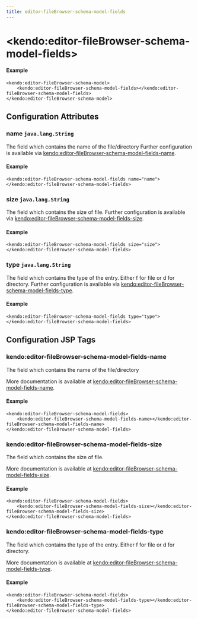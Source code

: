 ```yaml
---
title: editor-fileBrowser-schema-model-fields
---
```


# \<kendo:editor-fileBrowser-schema-model-fields\>



#### Example
    <kendo:editor-fileBrowser-schema-model>
        <kendo:editor-fileBrowser-schema-model-fields></kendo:editor-fileBrowser-schema-model-fields>
    </kendo:editor-fileBrowser-schema-model>

## Configuration Attributes

### name `java.lang.String`

The field which contains the name of the file/directory Further configuration is available via [kendo:editor-fileBrowser-schema-model-fields-name](#kendo-editor-fileBrowser-schema-model-fields-name). 

#### Example
    <kendo:editor-fileBrowser-schema-model-fields name="name">
    </kendo:editor-fileBrowser-schema-model-fields>

### size `java.lang.String`

The field which contains the size of file. Further configuration is available via [kendo:editor-fileBrowser-schema-model-fields-size](#kendo-editor-fileBrowser-schema-model-fields-size). 

#### Example
    <kendo:editor-fileBrowser-schema-model-fields size="size">
    </kendo:editor-fileBrowser-schema-model-fields>

### type `java.lang.String`

The field which contains the type of the entry. Either f for file or d for directory. Further configuration is available via [kendo:editor-fileBrowser-schema-model-fields-type](#kendo-editor-fileBrowser-schema-model-fields-type). 

#### Example
    <kendo:editor-fileBrowser-schema-model-fields type="type">
    </kendo:editor-fileBrowser-schema-model-fields>


##  Configuration JSP Tags

### kendo:editor-fileBrowser-schema-model-fields-name

The field which contains the name of the file/directory

More documentation is available at [kendo:editor-fileBrowser-schema-model-fields-name](/api/wrappers/jsp/editor/filebrowser-schema-model-fields-name).

#### Example

    <kendo:editor-fileBrowser-schema-model-fields>
        <kendo:editor-fileBrowser-schema-model-fields-name></kendo:editor-fileBrowser-schema-model-fields-name>
    </kendo:editor-fileBrowser-schema-model-fields>

### kendo:editor-fileBrowser-schema-model-fields-size

The field which contains the size of file.

More documentation is available at [kendo:editor-fileBrowser-schema-model-fields-size](/api/wrappers/jsp/editor/filebrowser-schema-model-fields-size).

#### Example

    <kendo:editor-fileBrowser-schema-model-fields>
        <kendo:editor-fileBrowser-schema-model-fields-size></kendo:editor-fileBrowser-schema-model-fields-size>
    </kendo:editor-fileBrowser-schema-model-fields>

### kendo:editor-fileBrowser-schema-model-fields-type

The field which contains the type of the entry. Either f for file or d for directory.

More documentation is available at [kendo:editor-fileBrowser-schema-model-fields-type](/api/wrappers/jsp/editor/filebrowser-schema-model-fields-type).

#### Example

    <kendo:editor-fileBrowser-schema-model-fields>
        <kendo:editor-fileBrowser-schema-model-fields-type></kendo:editor-fileBrowser-schema-model-fields-type>
    </kendo:editor-fileBrowser-schema-model-fields>

